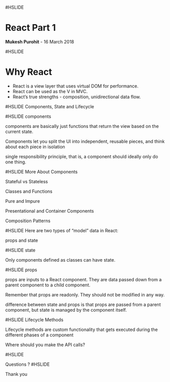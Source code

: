 #HSLIDE

# React Part 1

<span class="primary"><strong>Mukesh Purohit</strong></span> - 16 March 2018
 
#HSLIDE

# Why React

- React is a view layer that uses virtual DOM for performance.<!-- .element: class="fragment" -->
- React can be used as the V in MVC.<!-- .element: class="fragment" -->
- React’s true strengths - composition, unidirectional data flow.<!-- .element: class="fragment" -->


#HSLIDE
Components, State and Lifecycle

#HSLIDE
components

components are basically just functions that return the view based on the current state.

Components let you split the UI into independent, reusable pieces, and think about each piece in isolation

single responsibility principle, that is, a component should ideally only do one thing.


#HSLIDE
More About Components

Stateful vs Stateless

Classes and Functions

Pure and Impure

Presentational and Container Components

Composition Patterns

#HSLIDE
Here are two types of “model” data in React:

props and state

#HSLIDE
state

Only components defined as classes can have state.

#HSLIDE
props

props are inputs to a React component. They are data passed down from a parent component to a child component. 

Remember that props are readonly. They should not be modified in any way.

difference between state and props is that props are passed from a parent component, but state is managed by the component itself.

#HSLIDE
Lifecycle Methods

Lifecycle methods are custom functionality that gets executed during the different phases of a component

Where should you make the API calls?

#HSLIDE

Questions ?
#HSLIDE

Thank you
